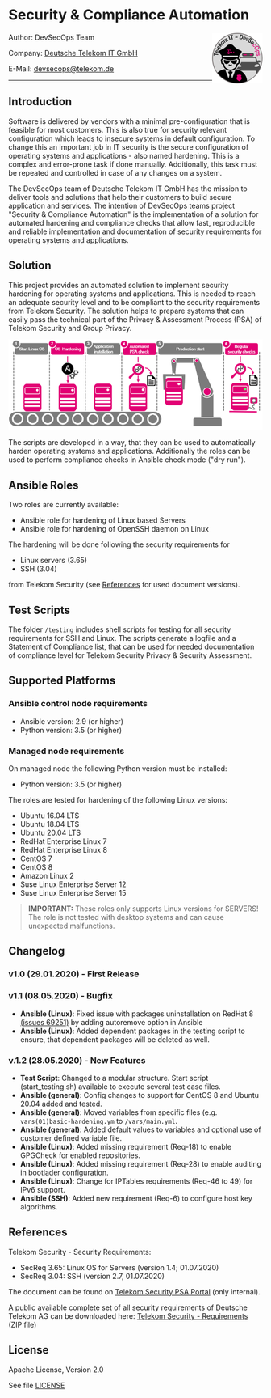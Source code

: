 <!---
tel-it-security-automation :- Ansible roles for automated security hardening.  
Copyright (c) 2020 Maximilian Hertstein [...] Deutsche Telekom AG 
contact: devsecops@telekom.de 
This file is distributed under the conditions of the Apache-2.0 license. 
For details see the files LICENSING, LICENSE, and/or COPYING on the toplevel.
--->

# Security & Compliance Automation

<img align="right" src="images/logo-cop-&-car-200x200.png" alt="Telekom IT DevSecOps Team" height="100" width="100">

Author: DevSecOps Team

Company: [Deutsche Telekom IT GmbH](https://www.telekom.com)

E-Mail: [devsecops@telekom.de](mailto:devsecops@telekom.de)

-------------------------------------------------------------------------------

## Introduction

Software is delivered by vendors with a minimal pre-configuration that is feasible for most customers. This is also true for security relevant configuration which leads to insecure systems in default configuration. To change this an important job in IT security is the secure configuration of operating systems and applications - also named hardening. This is a complex and error-prone task if done manually. Additionally, this task must be repeated and controlled in case of any changes on a system.

The DevSecOps team of Deutsche Telekom IT GmbH has the mission to deliver tools and solutions that help their customers to build secure application and services. The intention of DevSecOps teams project "Security & Compliance Automation" is the implementation of a solution for automated hardening and compliance checks that allow fast, reproducible and reliable implementation and documentation of security requirements for operating systems and applications.

## Solution

This project provides an automated solution to implement security hardening for operating systems and applications. This is needed to reach an adequate security level and to be compliant to the security requirements from Telekom Security. The solution helps to prepare systems that can easily pass the technical part of the Privacy & Assessment Process (PSA) of Telekom Security and Group Privacy.

![Automated Hardening](images/hardening-pipeline.png "Automated Hardening")

The scripts are developed in a way, that they can be used to automatically harden operating systems and applications. Additionally the roles can be used to perform compliance checks in Ansible check mode ("dry run").

## Ansible Roles

Two roles are currently available:

- Ansible role for hardening of Linux based Servers
- Ansible role for hardening of OpenSSH daemon on Linux

The hardening will be done following the security requirements for

- Linux servers (3.65) 
- SSH (3.04)

from Telekom Security (see [References](#references) for used document versions).

## Test Scripts

The folder `/testing` includes shell scripts for testing for all security requirements for SSH and Linux. The scripts generate a logfile and a Statement of Compliance list, that can be used for needed documentation of compliance level for Telekom Security Privacy & Security Assessment.

## Supported Platforms

### Ansible control node requirements

- Ansible version: 2.9 (or higher)
- Python version: 3.5 (or higher)

### Managed node requirements

On managed node the following Python version must be installed:

- Python version: 3.5 (or higher)

The roles are tested for hardening of the following Linux versions:

- Ubuntu 16.04 LTS
- Ubuntu 18.04 LTS
- Ubuntu 20.04 LTS
- RedHat Enterprise Linux 7
- RedHat Enterprise Linux 8
- CentOS 7
- CentOS 8
- Amazon Linux 2
- Suse Linux Enterprise Server 12
- Suse Linux Enterprise Server 15

> **IMPORTANT:** These roles only supports Linux versions for SERVERS! The role is not tested with desktop systems and can cause unexpected malfunctions.

## Changelog

### v1.0 (29.01.2020) - First Release

### v1.1 (08.05.2020) - Bugfix

- **Ansible (Linux)**: Fixed issue with packages uninstallation on RedHat 8 [(issues 69251)](https://github.com/ansible/ansible/issues/69251) by adding autoremove option in Ansible
- **Ansible (Linux)**: Added dependent packages in the testing script to ensure, that dependent packages will be deleted as well.

### v.1.2 (28.05.2020) - New Features

- **Test Script**: Changed to a modular structure. Start script (start_testing.sh) available to execute several test case files.
- **Ansible (general)**: Config changes to support for CentOS 8 and Ubuntu 20.04 added and tested.
- **Ansible (general)**: Moved variables from specific files (e.g. `vars(01)basic-hardening.ym` to `/vars/main.yml`.
- **Ansible (general)**: Added default values to variables and optional use of customer defined variable file.
- **Ansible (Linux)**: Added missing requirement (Req-18) to enable GPGCheck for enabled repositories.
- **Ansible (Linux)**: Added missing requirement (Req-28) to enable auditing in bootlader configuration.
- **Ansible (Linux)**: Change for IPTables requirements (Req-46 to 49) for IPv6 support.
- **Ansible (SSH)**: Added new requirement (Req-6) to configure host key algorithms.

## References

Telekom Security - Security Requirements:

- SecReq 3.65: Linux OS for Servers (version 1.4; 01.07.2020)
- SecReq 3.04: SSH (version 2.7, 01.07.2020)

The document can be found on [Telekom Security PSA Portal](https://psa-portal.telekom.de) (only internal).

A public available complete set of all security requirements of Deutsche Telekom AG can be downloaded here: [Telekom Security - Requirements](https://www.telekom.com/resource/blob/327540/0af4a73d01334926f71d5530a2c2477e/dl-security-requirements-data.zip) (ZIP file)

## License

Apache License, Version 2.0

See file [LICENSE](./LICENSE)
